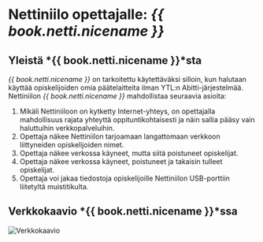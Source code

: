 # Nettiniilo opettajalle: *{{ book.netti.nicename }}*

## Yleistä *{{ book.netti.nicename }}*sta

*{{ book.netti.nicename }}* on tarkoitettu käytettäväksi silloin, kun halutaan käyttää opiskelijoiden omia päätelaitteita ilman YTL:n Abitti-järjestelmää. Nettiniilon *{{ book.netti.nicename }}* mahdollistaa seuraavia asioita:

1. Mikäli Nettiniiloon on kytketty Internet-yhteys, on opettajalla mahdollisuus rajata yhteyttä oppituntikohtaisesti ja näin sallia pääsy vain haluttuihin verkkopalveluihin.
2. Opettaja näkee Nettiniilon tarjoamaan langattomaan verkkoon liittyneiden opiskelijoiden nimet.
3. Opettaja näkee verkossa käyneet, mutta siitä poistuneet opiskelijat.
4. Opettaja näkee verkossa käyneet, poistuneet ja takaisin tulleet opiskelijat.
5. Opettaja voi jakaa tiedostoja opiskelijoille Nettiniilon USB-porttiin liitetyltä muistitikulta.

## Verkkokaavio *{{ book.netti.nicename }}*ssa

![Verkkokaavio](http://placehold.it/800x400 "Verkkokaavio (tulossa)")